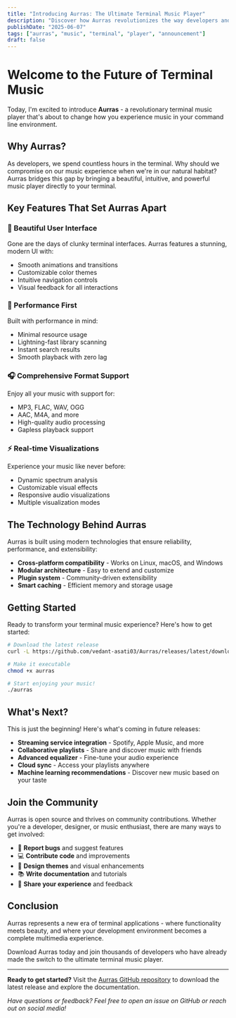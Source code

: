 ```yaml
---
title: "Introducing Aurras: The Ultimate Terminal Music Player"
description: "Discover how Aurras revolutionizes the way developers and music enthusiasts experience music in the terminal"
publishDate: "2025-06-07"
tags: ["aurras", "music", "terminal", "player", "announcement"]
draft: false
---
```


# Welcome to the Future of Terminal Music

Today, I'm excited to introduce **Aurras** - a revolutionary terminal music player that's about to change how you experience music in your command line environment.

## Why Aurras?

As developers, we spend countless hours in the terminal. Why should we compromise on our music experience when we're in our natural habitat? Aurras bridges this gap by bringing a beautiful, intuitive, and powerful music player directly to your terminal.

## Key Features That Set Aurras Apart

### 🎨 Beautiful User Interface
Gone are the days of clunky terminal interfaces. Aurras features a stunning, modern UI with:
- Smooth animations and transitions
- Customizable color themes
- Intuitive navigation controls
- Visual feedback for all interactions

### 🚀 Performance First
Built with performance in mind:
- Minimal resource usage
- Lightning-fast library scanning
- Instant search results
- Smooth playback with zero lag

### 🎧 Comprehensive Format Support
Enjoy all your music with support for:
- MP3, FLAC, WAV, OGG
- AAC, M4A, and more
- High-quality audio processing
- Gapless playback support

### ⚡ Real-time Visualizations
Experience your music like never before:
- Dynamic spectrum analysis
- Customizable visual effects
- Responsive audio visualizations
- Multiple visualization modes

## The Technology Behind Aurras

Aurras is built using modern technologies that ensure reliability, performance, and extensibility:

- **Cross-platform compatibility** - Works on Linux, macOS, and Windows
- **Modular architecture** - Easy to extend and customize
- **Plugin system** - Community-driven extensibility
- **Smart caching** - Efficient memory and storage usage

## Getting Started

Ready to transform your terminal music experience? Here's how to get started:

```bash
# Download the latest release
curl -L https://github.com/vedant-asati03/Aurras/releases/latest/download/aurras -o aurras

# Make it executable
chmod +x aurras

# Start enjoying your music!
./aurras
```

## What's Next?

This is just the beginning! Here's what's coming in future releases:

- **Streaming service integration** - Spotify, Apple Music, and more
- **Collaborative playlists** - Share and discover music with friends
- **Advanced equalizer** - Fine-tune your audio experience
- **Cloud sync** - Access your playlists anywhere
- **Machine learning recommendations** - Discover new music based on your taste

## Join the Community

Aurras is open source and thrives on community contributions. Whether you're a developer, designer, or music enthusiast, there are many ways to get involved:

- 🐛 **Report bugs** and suggest features
- 💻 **Contribute code** and improvements
- 🎨 **Design themes** and visual enhancements
- 📚 **Write documentation** and tutorials
- 🎵 **Share your experience** and feedback

## Conclusion

Aurras represents a new era of terminal applications - where functionality meets beauty, and where your development environment becomes a complete multimedia experience.

Download Aurras today and join thousands of developers who have already made the switch to the ultimate terminal music player.

---

**Ready to get started?** Visit the [Aurras GitHub repository](https://github.com/vedant-asati03/Aurras) to download the latest release and explore the documentation.

*Have questions or feedback? Feel free to open an issue on GitHub or reach out on social media!*
